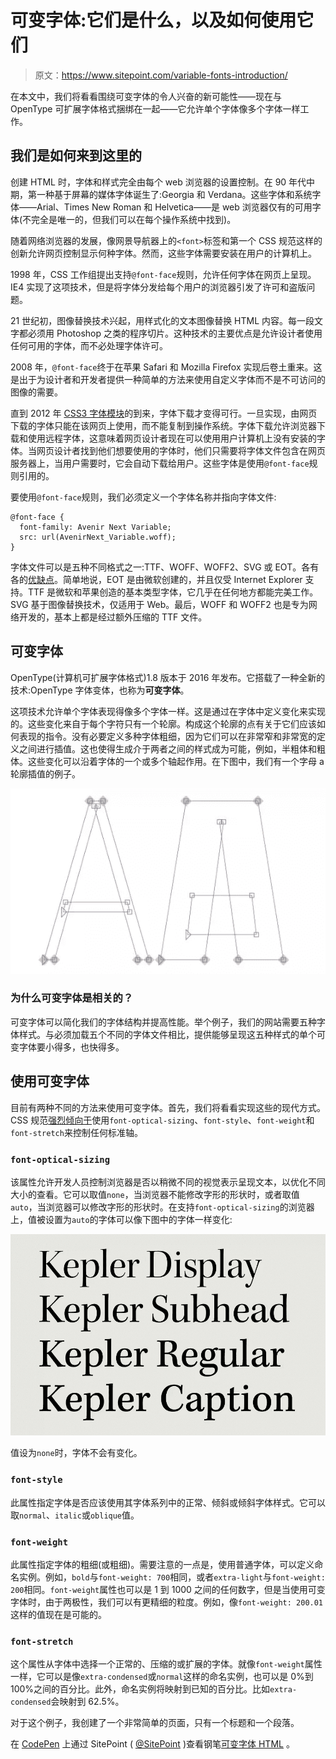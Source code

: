 # 可变字体:它们是什么，以及如何使用它们

> 原文：<https://www.sitepoint.com/variable-fonts-introduction/>

在本文中，我们将看看围绕可变字体的令人兴奋的新可能性——现在与 OpenType 可扩展字体格式捆绑在一起——它允许单个字体像多个字体一样工作。

## 我们是如何来到这里的

创建 HTML 时，字体和样式完全由每个 web 浏览器的设置控制。在 90 年代中期，第一种基于屏幕的媒体字体诞生了:Georgia 和 Verdana。这些字体和系统字体——Arial、Times New Roman 和 Helvetica——是 web 浏览器仅有的可用字体(不完全是唯一的，但我们可以在每个操作系统中找到)。

随着网络浏览器的发展，像网景导航器上的`<font>`标签和第一个 CSS 规范这样的创新允许网页控制显示何种字体。然而，这些字体需要安装在用户的计算机上。

1998 年，CSS 工作组提出支持`@font-face`规则，允许任何字体在网页上呈现。IE4 实现了这项技术，但是将字体分发给每个用户的浏览器引发了许可和盗版问题。

21 世纪初，图像替换技术兴起，用样式化的文本图像替换 HTML 内容。每一段文字都必须用 Photoshop 之类的程序切片。这种技术的主要优点是允许设计者使用任何可用的字体，而不必处理字体许可。

2008 年，`@font-face`终于在苹果 Safari 和 Mozilla Firefox 实现后卷土重来。这是出于为设计者和开发者提供一种简单的方法来使用自定义字体而不是不可访问的图像的需要。

直到 2012 年 [CSS3 字体模块](https://www.w3.org/TR/css-fonts-3/)的到来，字体下载才变得可行。一旦实现，由网页下载的字体只能在该网页上使用，而不能复制到操作系统。字体下载允许浏览器下载和使用远程字体，这意味着网页设计者现在可以使用用户计算机上没有安装的字体。当网页设计者找到他们想要使用的字体时，他们只需要将字体文件包含在网页服务器上，当用户需要时，它会自动下载给用户。这些字体是使用`@font-face`规则引用的。

要使用`@font-face`规则，我们必须定义一个字体名称并指向字体文件:

```
@font-face {
  font-family: Avenir Next Variable;
  src: url(AvenirNext_Variable.woff);
} 
```

字体文件可以是五种不同格式之一:TTF、WOFF、WOFF2、SVG 或 EOT。各有各的[优缺点](https://en.wikipedia.org/wiki/Web_typography#File_formats)。简单地说，EOT 是由微软创建的，并且仅受 Internet Explorer 支持。TTF 是微软和苹果创造的基本类型字体，它几乎在任何地方都能完美工作。SVG 基于图像替换技术，仅适用于 Web。最后，WOFF 和 WOFF2 也是专为网络开发的，基本上都是经过额外压缩的 TTF 文件。

## 可变字体

OpenType(计算机可扩展字体格式)1.8 版本于 2016 年发布。它搭载了一种全新的技术:OpenType 字体变体，也称为**可变字体**。

这项技术允许单个字体表现得像多个字体一样。这是通过在字体中定义变化来实现的。这些变化来自于每个字符只有一个轮廓。构成这个轮廓的点有关于它们应该如何表现的指令。没有必要定义多种字体粗细，因为它们可以在非常窄和非常宽的定义之间进行插值。这也使得生成介于两者之间的样式成为可能，例如，半粗体和粗体。这些变化可以沿着字体的一个或多个轴起作用。在下图中，我们有一个字母 a 轮廓插值的例子。

![Interpolation over the letter A](img/170f4406b9975d84392a7de7f474688d.png)

### 为什么可变字体是相关的？

可变字体可以简化我们的字体结构并提高性能。举个例子，我们的网站需要五种字体样式。与必须加载五个不同的字体文件相比，提供能够呈现这五种样式的单个可变字体要小得多，也快得多。

## 使用可变字体

目前有两种不同的方法来使用可变字体。首先，我们将看看实现这些的现代方式。CSS 规范[强烈倾向于](https://drafts.csswg.org/css-fonts-4/#font-variation-settings-def)使用`font-optical-sizing`、`font-style`、`font-weight`和`font-stretch`来控制任何标准轴。

### `font-optical-sizing`

该属性允许开发人员控制浏览器是否以稍微不同的视觉表示呈现文本，以优化不同大小的查看。它可以取值`none`，当浏览器不能修改字形的形状时，或者取值`auto`，当浏览器可以修改字形的形状时。在支持`font-optical-sizing`的浏览器上，值被设置为`auto`的字体可以像下图中的字体一样变化:

![Font-optical-sizing example](img/43664eade71684d2796edce19bdfb2a0.png)

值设为`none`时，字体不会有变化。

### `font-style`

此属性指定字体是否应该使用其字体系列中的正常、倾斜或倾斜字体样式。它可以取`normal`、`italic`或`oblique`值。

### `font-weight`

此属性指定字体的粗细(或粗细)。需要注意的一点是，使用普通字体，可以定义命名实例。例如，`bold`与`font-weight: 700`相同，或者`extra-light`与`font-weight: 200`相同。`font-weight`属性也可以是 1 到 1000 之间的任何数字，但是当使用可变字体时，由于两极性，我们可以有更精细的粒度。例如，像`font-weight: 200.01`这样的值现在是可能的。

### `font-stretch`

这个属性从字体中选择一个正常的、压缩的或扩展的字体。就像`font-weight`属性一样，它可以是像`extra-condensed`或`normal`这样的命名实例，也可以是 0%到 100%之间的百分比。此外，命名实例将映射到已知的百分比。比如`extra-condensed`会映射到 62.5%。

对于这个例子，我创建了一个非常简单的页面，只有一个标题和一个段落。

在 [CodePen](https://codepen.io) 上通过 SitePoint ( [@SitePoint](https://codepen.io/SitePoint) )查看钢笔[可变字体 HTML](https://codepen.io/SitePoint/pen/JBVXQM/) 。